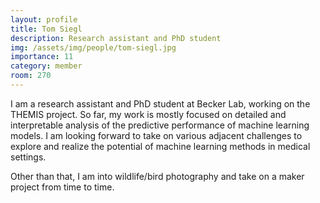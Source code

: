 ```yaml
---
layout: profile
title: Tom Siegl
description: Research assistant and PhD student
img: /assets/img/people/tom-siegl.jpg
importance: 11
category: member
room: 270
---
```


I am a research assistant and PhD student at Becker Lab, working on the THEMIS project. So far, my work is mostly focused on detailed and interpretable analysis of the predictive performance of machine learning models. I am looking forward to take on various adjacent challenges to explore and realize the potential of machine learning methods in medical settings.

Other than that, I am into wildlife/bird photography and take on a maker project from time to time.
